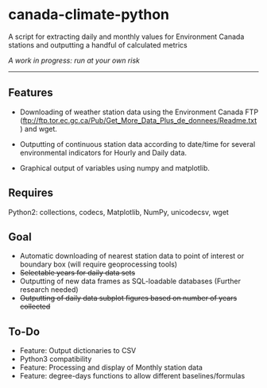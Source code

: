 # canada-climate-python

A script for extracting daily and monthly values for Environment Canada stations and outputting a handful of calculated metrics

_A work in progress: run at your own risk_ 

---
## Features

- Downloading of weather station data using the Environment Canada FTP (<ftp://ftp.tor.ec.gc.ca/Pub/Get_More_Data_Plus_de_donnees/Readme.txt>) and wget.

- Outputting of continuous station data according to date/time for several environmental indicators for Hourly and Daily data.

- Graphical output of variables using numpy and matplotlib.

## Requires

Python2: collections, codecs, Matplotlib, NumPy, unicodecsv, wget 

## Goal

- Automatic downloading of nearest station data to point of interest or boundary box (will require geoprocessing tools)
- ~~Selectable years for daily data sets~~
- Outputting of new data frames as SQL-loadable databases (Further research needed)
- ~~Outputting of daily data subplot figures based on number of years collected~~

## To-Do

- Feature: Output dictionaries to CSV
- Python3 compatibility
- Feature: Processing and display of Monthly station data
- Feature: degree-days functions to allow different baselines/formulas

